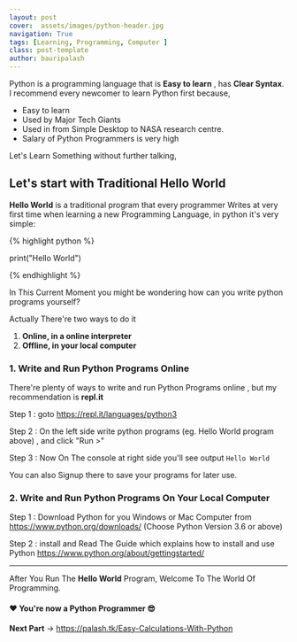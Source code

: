 ```yaml
---
layout: post
cover:  assets/images/python-header.jpg
navigation: True
tags: [Learning, Programming, Computer ]
class: post-template
author: bauripalash
---
```


Python is a programming language that is **Easy to learn** ,  has **Clear Syntax**. I recommend every newcomer to learn Python first because,

- Easy to learn
- Used by Major Tech Giants
- Used in from Simple Desktop to NASA research centre.
- Salary of Python Programmers is very high

Let's Learn Something without further talking,

##  Let's start with Traditional Hello World


**Hello World** is a traditional program that every programmer Writes at very first time when learning a new Programming Language, in python it's very simple:

{% highlight python %}

print("Hello World")

{% endhighlight %}


In This Current Moment you might be wondering how can you write python programs yourself?

Actually There're two ways to do it

1. **Online, in a online interpreter**
2. **Offline,  in your local computer**

### 1. Write and Run Python Programs Online

There're plenty of ways to write and run Python Programs online , but my recommendation is **repl.it**

Step 1 : goto <https://repl.it/languages/python3>

Step 2 :  On the left side write python programs (eg. Hello World program above) , and click "Run >" 

Step 3 :  Now On The console at right side you'll see output `Hello World`

You can also Signup there to save your programs for later use.


### 2. Write and Run Python Programs On Your Local Computer

Step 1 : Download Python for you Windows or Mac Computer from <https://www.python.org/downloads/>
(Choose Python Version 3.6 or above)

Step 2 : install and Read The Guide which explains how to install and use Python <https://www.python.org/about/gettingstarted/>

----

After You Run The **Hello World** Program,
Welcome To The World Of Programming.

####  ❤ You're now a Python Programmer 😎

**Next Part** -> <https://palash.tk/Easy-Calculations-With-Python>